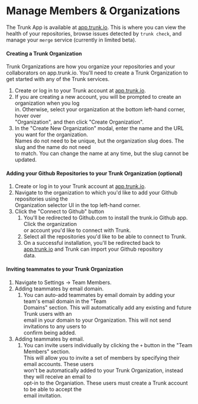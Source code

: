 # Manage Members & Organizations

The Trunk App is available at [app.trunk.io](https://app.trunk.io/). This is where you can view the health of your repositories, browse issues detected by `trunk check`, and manage your `merge` service (currently in limited beta).

#### Creating a Trunk Organization <a href="#creating-a-trunk-organization" id="creating-a-trunk-organization"></a>

Trunk Organizations are how you organize your repositories and your collaborators on app.trunk.io. You'll need to create a Trunk Organization to get started with any of the Trunk services.

1. Create or log in to your Trunk account at [app.trunk.io](https://app.trunk.io/).
2. If you are creating a new account, you will be prompted to create an organization when you log\
   in. Otherwise, select your organization at the bottom left-hand corner, hover over\
   "Organization", and then click "Create Organization".
3. In the "Create New Organization" modal, enter the name and the URL you want for the organization.\
   Names do not need to be unique, but the organization slug does. The slug and the name do not need\
   to match. You can change the name at any time, but the slug cannot be updated.

#### Adding your Github Repositories to your Trunk Organization (optional) <a href="#adding-your-github-repositories-to-your-trunk-organization-optional" id="adding-your-github-repositories-to-your-trunk-organization-optional"></a>

1. Create or log in to your Trunk account at [app.trunk.io](https://app.trunk.io/).
2. Navigate to the organization to which you'd like to add your Github repositories using the\
   Organization selector UI in the top left-hand corner.
3. Click the "Connect to Github" button
   1. You'll be redirected to Github.com to install the trunk.io Github app. Click the organization\
      or account you'd like to connect with Trunk.
   2. Select all the repositories you'd like to be able to connect to Trunk.
   3. On a successful installation, you'll be redirected back to\
      [app.trunk.io](https://app.trunk.io/) and Trunk can import your Github repository\
      data.

#### Inviting teammates to your Trunk Organization <a href="#inviting-teammates-to-your-trunk-organization" id="inviting-teammates-to-your-trunk-organization"></a>

1. Navigate to Settings → Team Members.
2. Adding teammates by email domain.
   1. You can auto-add teammates by email domain by adding your team's email domain in the "Team\
      Domains" section. This will automatically add any existing and future Trunk users with an\
      email in your domain to your Organization. This will not send invitations to any users to\
      confirm being added.
3. Adding teammates by email.
   1. You can invite users individually by clicking the `+` button in the "Team Members" section.\
      This will allow you to invite a set of members by specifying their email accounts. These users\
      won't be automatically added to your Trunk Organization, instead they will receive an email to\
      opt-in to the Organiation. These users must create a Trunk account to be able to accept the\
      email invitation.
